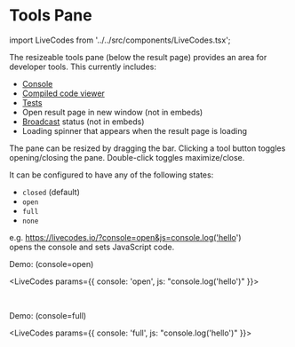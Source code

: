 # Tools Pane

import LiveCodes from '../../src/components/LiveCodes.tsx';

The resizeable tools pane (below the result page) provides an area for developer tools. This currently includes:

- [Console](./console.html.md)
- [Compiled code viewer](./compiled-code.html.md)
- [Tests](./tests.html.md)
- Open result page in new window (not in embeds)
- [Broadcast](broadcast.html.md) status (not in embeds)
- Loading spinner that appears when the result page is loading

The pane can be resized by dragging the bar. Clicking a tool button toggles opening/closing the pane. Double-click toggles maximize/close.

It can be configured to have any of the following states:

- `closed` (default)
- `open`
- `full`
- `none`

e.g. https://livecodes.io/?console=open&js=console.log('hello') <br />
opens the console and sets JavaScript code.

Demo: (console=open)

<LiveCodes params={{ console: 'open', js: "console.log('hello')" }}></LiveCodes>

<p>&nbsp;</p>

Demo: (console=full)

<LiveCodes params={{ console: 'full', js: "console.log('hello')" }}></LiveCodes>